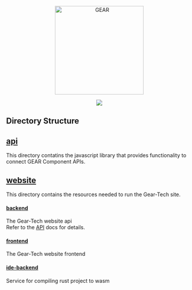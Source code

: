 <p align="center">
  <a href="https://gear-tech.io">
    <img src="https://gear-tech.io/images/logo-black.svg" width="240" alt="GEAR">
  </a>
</p>
<p align=center>
    <a href="https://github.com/gear-tech/gear-js/blob/master/LICENSE"><img src="https://img.shields.io/badge/License-GPL%203.0-success"></a>
</p>

## Directory Structure

## [api](https://github.com/gear-tech/gear-js/tree/master/api)

This directory contatins the javascript library that provides functionality to connect GEAR Component APIs.

## [website](https://github.com/gear-tech/gear-js/tree/master/website)

This directory contains the resources needed to run the Gear-Tech site.

#### [backend](https://github.com/gear-tech/gear-js/tree/master/website/backend)

The Gear-Tech website api <br/>
Refer to the [API](https://github.com/gear-tech/gear-js/tree/master/website/backend/README.md) docs for details.

#### [frontend](https://github.com/gear-tech/gear-js/tree/master/website/frontend)

The Gear-Tech website frontend

#### [ide-backend](https://github.com/gear-tech/gear-js/tree/master/website/ide-backend)

Service for compiling rust project to wasm
